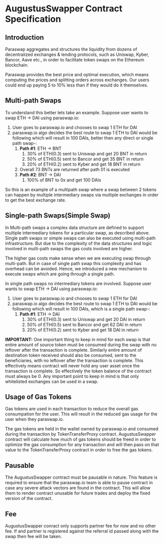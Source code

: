 # AugustusSwapper Contract Specification

## Introduction

Paraswap aggregates and structures the liquidity from dozens of decentralized exchanges & lending protocols, such as Uniswap, Kyber, Bancor, Aave etc., in order to facilitate token swaps on the Ethereum blockchain. 

Paraswap provides the best price and optimal execution, which means computing the prices and splitting orders across exchanges. Our users could end up paying 5 to 10% less than if they would do it themselves.

## Multi-path Swaps

To understand this better lets take an example. Suppose user wants to swap ETH -> DAI using paraswap.io:

1. User goes to paraswap.io and chooses to swap 1 ETH for DAI
2. paraswap.io algo decides the best route to swap 1 ETH to DAI would be following which will result in 100 DAIs, better then any direct or single path swap-:
    1. **Path #1**: ETH -> BNT
        1. 30% of ETH(0.3) sent to Uniswap and get 20 BNT in return
        2. 50% of ETH(0.5) sent to Bancor and get 35 BNT in return
        3. 20% of ETH(0.2) sent to Kyber and get 18 BNT in return
    2. Overall 73 BNTs are returned after path 01 is executed
    3. **Path #2**: BNT -> DAI
        1. 100% of BNT to 0x and get 100 DAIs

So this is an example of a multipath swap where a swap between 2 tokens can happen by multiple intermediary swaps via multiple exchanges in order to get the best exchange rate.

## Single-path Swaps(Simple Swap)

In Multi-path swaps a complex data structure are defined to support multiple intermediary tokens for a particular swap, as described above. Single path swaps or simple swaps can also be executed using multi-path infrastructure. But due to the complexity of the data structures and logic involved in multi-path swaps the gas costs involved are higher.

The higher gas costs make sense when we are executing swap through multi-path. But in case of single path swap this complexity and has overhead can be avoided. Hence, we introduced a new mechanism to execute swaps which are going through a single path.

In single path swaps no intermediary tokens are involved. Suppose user wants to swap ETH -> DAI using paraswap.io:

1. User goes to paraswap.io and chooses to swap 1 ETH for DAI
2. paraswap.io algo decides the best route to swap 1 ETH to DAI would be following which will result in 100 DAIs, which is a single path swap-:
    1. **Path #1**: ETH -> DAI
        1. 30% of ETH(0.3) sent to Uniswap and get 20 DAI in return
        2. 50% of ETH(0.5) sent to Bancor and get 62 DAI in return
        3. 20% of ETH(0.2) sent to Kyber and get 18 DAI in return



**IMPORTANT:** One important thing to keep in mind for each swap is that entire amount of source token must be consumed during the swap with no leftover after the transaction is complete. Similarly entire amount of destination token received should also be consumed, sent to the beneficiaries, with no leftover after the transaction is complete. This effectively means contract will never hold any user asset once the transaction is complete. So effectively the token balance of the contract must always be 0.
Any important point to keep in mind is that only whitelisted exchanges can be used in a swap.

## Usage of Gas Tokens

Gas tokens are used in each transaction to reduce the overall gas consumpation for the user. This will result in the reduced gas usage for the user when they paraswap.io.

The gas tokens are held in the wallet owned by paraswap.io and consumed during the transaction by TokenTransferProxy contract. AugustusSwapper contract will calculate how much of gas tokens should be freed in order to optimize the gas consumption for any transaction and will then pass on that value to the TokenTransferProxy contract in order to free the gas tokens.

## Pausable

The AugustusSwapper contract must be pausable in nature. This feature is required to ensure that the paraswap.io team is able to pause contract in case any severe attack vectors are found in the contract. This will allow them to render contract unusable for future trades and deploy the fixed version of the contract.


## Fee
AugustusSwapper conract only supports partner fee for now and no other fee. If and partner is registered against the referral id passed along with the swap then fee will be taken.
